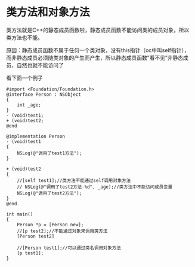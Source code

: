 # 类方法和对象方法

类方法就是C++的静态成员函数啦，静态成员函数不能访问类的成员对象，所以类方法也不能。  

原因：静态成员函数不属于任何一个类对象，没有this指针（oc中叫self指针），而非静态成员必须随类对象的产生而产生，所以静态成员函数”看不见”非静态成员，自然也就不能访问了 

看下面一个例子

```
#import <Foundation/Foundation.h>
@interface Person : NSObject
{
    int _age;
}
- (void)test1;
+ (void)test2;
@end

@implementation Person
- (void)test1
{
    NSLog(@"调用了test1方法");
}

+ (void)test2
{
    //[self test1];//类方法不能通过self调用对象方法
    // NSLog(@"调用了test2方法-%d", _age);//类方法中不能访问成员变量
    NSLog(@"调用了test2方法");
}
@end

int main()
{
    Person *p = [Person new];
    //[p test2];//不能通过对象来调用类方法
    [Person test2]

    //[Person test1];//可以通过类名调用对象方法
    [p test1];
}
```
